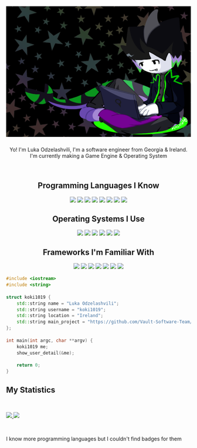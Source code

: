 <h1 align="center">
  <img src="./me_pc.png">
</h1>

<p align="center">Yo! I'm Luka Odzelashvili, I'm a software engineer from Georgia & Ireland. I'm currently making a Game Engine & Operating System
</p>
<br>

<p>
<div align="center">
<h2>Programming Languages I Know</h2>
  <img src="https://img.shields.io/badge/c-%2300599C.svg?style=for-the-badge&logo=c&logoColor=white">
  <img src="https://img.shields.io/badge/c++-%2300599C.svg?style=for-the-badge&logo=c%2B%2B&logoColor=white">
  <img src="https://img.shields.io/badge/typescript-%23007ACC.svg?style=for-the-badge&logo=typescript&logoColor=white">
  <img src="https://img.shields.io/badge/html5-%23E34F26.svg?style=for-the-badge&logo=html5&logoColor=white">
  <img src="https://img.shields.io/badge/rust-%23000000.svg?style=for-the-badge&logo=rust&logoColor=white">
  <img src="https://img.shields.io/badge/javascript-%23323330.svg?style=for-the-badge&logo=javascript&logoColor=%23F7DF1E">
  <img src="https://img.shields.io/badge/python-3670A0?style=for-the-badge&logo=python&logoColor=ffdd54">
  <img src="https://img.shields.io/badge/Bash-%23121011.svg?style=for-the-badge&logo=gnu-bash&logoColor=white">
<h2>Operating Systems I Use</h2>
  <img src="https://img.shields.io/badge/Linux-FCC624?style=for-the-badge&logo=linux&logoColor=black">
  <img src="https://img.shields.io/badge/Arch%20Linux-1793D1?logo=arch-linux&logoColor=fff&style=for-the-badge">
  <img src="https://img.shields.io/badge/Windows-0078D6?style=for-the-badge&logo=windows&logoColor=white">
  <img src="https://img.shields.io/badge/Ubuntu-E95420?style=for-the-badge&logo=ubuntu&logoColor=white">
  <img src="https://img.shields.io/badge/Android-3DDC84?style=for-the-badge&logo=android&logoColor=white">
  <img src="https://img.shields.io/badge/iOS-%23000000.svg?style=for-the-badge&logo=apple&logoColor=white">
<h2>Frameworks I'm Familiar With</h2>
<img src="https://img.shields.io/badge/react-%2320232a.svg?style=for-the-badge&logo=react&logoColor=%2361DAFB">
<img src="https://img.shields.io/badge/svelte-%23f1413d.svg?style=for-the-badge&logo=svelte&logoColor=white">
<img src="https://img.shields.io/badge/tauri-%2324C8DB.svg?style=for-the-badge&logo=tauri&logoColor=%23FFFFFF">
<img src="https://img.shields.io/badge/threejs-black?style=for-the-badge&logo=three.js&logoColor=white">
<img src="https://img.shields.io/badge/vite-%23646CFF.svg?style=for-the-badge&logo=vite&logoColor=white">
<img src="https://img.shields.io/badge/WebGL-990000?logo=webgl&logoColor=white&style=for-the-badge">
<img src="https://img.shields.io/badge/OpenGL-038cfc?logo=opengl&logoColor=white&style=for-the-badge">
</div>
</p>

```cpp
#include <iostream>
#include <string>

struct koki1019 {
    std::string name = "Luka Odzelashvili";
    std::string username = "koki1019";
    std::string location = "Ireland";
    std::string main_project = "https://github.com/Vault-Software-Team/Vault-Engine"
};

int main(int argc, char **argv) {
    koki1019 me;
    show_user_detail(&me);
    
    return 0;
}
```

## My Statistics

<br/>
<p align="left">
  <a href="https://github.com/koki10190">
  <img width="49.5%" src="https://github-readme-stats.vercel.app/api?username=koki10190&show_icons=true&theme=gruvbox&hide_border=true" />
    <img width="49.5%" src="https://github-readme-stats.vercel.app/api/top-langs/?username=koki10190&layout=donut&theme=tokyonight" />
  </a>
</p>
<br>

I know more programming languages but I couldn't find badges for them
